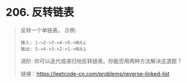 # 206. 反转链表
> 反转一个单链表。
> 示例:
> ```
> 输入: 1->2->3->4->5->NULL
> 输出: 5->4->3->2->1->NULL
> ```
> 进阶:
> 你可以迭代或递归地反转链表。你能否用两种方法解决这道题？
> 
> 
> 链接：https://leetcode-cn.com/problems/reverse-linked-list
